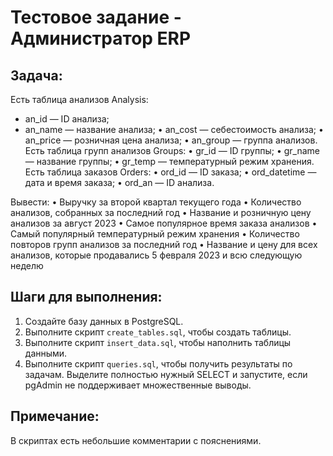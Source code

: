 # Тестовое задание - Администратор ERP


## Задача:

Есть таблица анализов Analysis:
* an_id — ID анализа;
* an_name — название анализа;
•	an_cost — себестоимость анализа;
•	an_price — розничная цена анализа;
•	an_group — группа анализов.
Есть таблица групп анализов Groups:
•	gr_id — ID группы;
•	gr_name — название группы;
•	gr_temp — температурный режим хранения.
Есть таблица заказов Orders:
•	ord_id — ID заказа;
•	ord_datetime — дата и время заказа;
•	ord_an — ID анализа.

Вывести:
•	Выручку за второй квартал текущего года
•	Количество анализов, собранных за последний год
•	Название и розничную цену анализов за август 2023
•	Самое популярное время заказа анализов
•	Самый популярный температурный режим хранения 
•	Количество повторов групп анализов за последний год
•	Название и цену для всех анализов, которые продавались 5 февраля 2023 и всю следующую неделю


## Шаги для выполнения:

1. Создайте базу данных в PostgreSQL.
2. Выполните скрипт `create_tables.sql`, чтобы создать таблицы.
3. Выполните скрипт `insert_data.sql`, чтобы наполнить таблицы данными.
4. Выполните скрипт `queries.sql`, чтобы получить результаты по задачам. Выделите полностью нужный SELECT и запустите, если pgAdmin не поддерживает множественные выводы.


## Примечание:
В скриптах есть небольшие комментарии с пояснениями.

